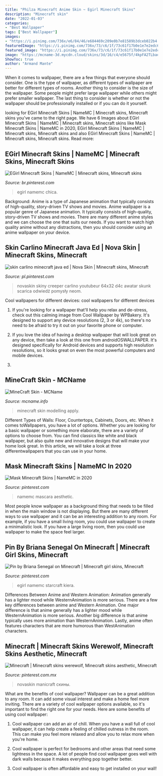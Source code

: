 ```yaml
---
title: "Philza Minecraft Anime Skin ~ Egirl Minecraft Skins"
description: "Minecraft skin"
date: "2022-01-03"
categories:
- "Best Wallpaper"
tags: ["Best Wallpaper"]
images:
- "https://i.pinimg.com/736x/e6/84/46/e684469c209e0b7e81589b3dceb022b4.jpg"
featuredImage: "https://i.pinimg.com/736x/73/c6/1f/73c61f17b0e1e7e2edc6550edcaa0021.jpg"
featured_image: "https://i.pinimg.com/736x/73/c6/1f/73c61f17b0e1e7e2edc6550edcaa0021.jpg"
image: "https://mcname-3d.mycdn.cloud/skins/3d/16/c4/e5675f/4kpFA2TLbao8QeWj3tP2Au48ZDE7QE6434qBqqwyqoy0/4Eveh6UQYq88ggjvh9NQeH8Rm8sagctL04ua56TUxxP1.png"
ShowToc: true
author: "Armand Mante"
---
```



When it comes to wallpaper, there are a few things that everyone should consider. One is the type of wallpaper, as different types of wallpaper are better for different types of rooms. Another thing to consider is the size of the wallpaper. Some people might prefer large wallpaper while others might prefer smaller wallpaper. The last thing to consider is whether or not the wallpaper should be professionally installed or if you can do it yourself.

	

		
looking for EGirl Minecraft Skins | NameMC | Minecraft skins, Minecraft skins you've came to the right page. We have 6 Images about EGirl Minecraft Skins | NameMC | Minecraft skins, Minecraft skins like Mask Minecraft Skins | NameMC in 2020, EGirl Minecraft Skins | NameMC | Minecraft skins, Minecraft skins and also EGirl Minecraft Skins | NameMC | Minecraft skins, Minecraft skins. Read more:
		
    
## EGirl Minecraft Skins | NameMC | Minecraft Skins, Minecraft Skins

<img loading=lazy src="https://i.pinimg.com/736x/29/56/5b/29565bf1fff8a38f47b29da3891989c0.jpg" onerror="this.onerror=null;this.src='https://tse3.mm.bing.net/th?id=OIP.V-e_FomjCUbS4flIQNJoQgAAAA&amp;pid=15.1';" alt="EGirl Minecraft Skins | NameMC | Minecraft skins, Minecraft skins">

_Source: br.pinterest.com_

>egirl namemc chica. 

	

Background: Anime is a type of Japanese animation that typically consists of high-quality, story-driven TV shows and movies.
Anime wallpaper is a popular genre of Japanese animation. It typically consists of high-quality, story-driven TV shows and movies. There are many different anime styles and we can choose the one that suits our needs. If you want to watch high quality anime without any distractions, then you should consider using an anime wallpaper on your device.

    
## Skin Carlino Minecraft Java Ed | Nova Skin | Minecraft Skins, Minecraft

<img loading=lazy src="https://i.pinimg.com/736x/e6/84/46/e684469c209e0b7e81589b3dceb022b4.jpg" onerror="this.onerror=null;this.src='https://tse1.mm.bing.net/th?id=OIP.GdP4jC94mSoROGHc-FFgIAAAAA&amp;pid=15.1';" alt="skin carlino minecraft java ed | Nova Skin | Minecraft skins, Minecraft">

_Source: pl.pinterest.com_

>novaskin skiny creeper carlino youtubeur 64x32 d4c awatar skunk scarica odwiedź pomysły neom. 

	

Cool wallpapers for different devices:
cool wallpapers for different devices 

1. If you're looking for a wallpaper that'll help you relax and de-stress, check out this calming image from Cool Wallpaper by WPBakery. It's designed to support any device resolutions (2, 3 or 4k), so there's no need to be afraid to try it out on your favorite phone or computer.

2. If you love the idea of having a desktop wallpaper that will look great on any device, then take a look at this one from androidOSWALLPAPER. It's designed specifically for Android devices and supports high resolution resolutions, so it looks great on even the most powerful computers and mobile devices.

3.

    
## MineCraft Skin - MCName

<img loading=lazy src="https://mcname-3d.mycdn.cloud/skins/3d/16/c4/e5675f/4kpFA2TLbao8QeWj3tP2Au48ZDE7QE6434qBqqwyqoy0/4Eveh6UQYq88ggjvh9NQeH8Rm8sagctL04ua56TUxxP1.png" onerror="this.onerror=null;this.src='https://tse2.mm.bing.net/th?id=OIP.aIjNRHdMYq7_HucT0hoSVAAAAA&amp;pid=15.1';" alt="MineCraft Skin - MCName">

_Source: mcname.info_

>minecraft skin modelling apply. 

	

Different Types of Walls: Floor, Countertops, Cabinets, Doors, etc.
When it comes toWallpapers, you have a lot of options. Whether you are looking for a basic wallpaper or something more elaborate, there are a variety of options to choose from. You can find classics like white and black wallpaper, but also quite new and innovative designs that will make your home look great. In this article, we will take a look at three differentwallpapers that you can use in your home.

    
## Mask Minecraft Skins | NameMC In 2020

<img loading=lazy src="https://i.pinimg.com/736x/de/17/6e/de176ec571691d192b49e659d832cfa4.jpg" onerror="this.onerror=null;this.src='https://tse1.mm.bing.net/th?id=OIP.Xun47_EjGgYu8NR_3qVroAAAAA&amp;pid=15.1';" alt="Mask Minecraft Skins | NameMC in 2020">

_Source: pinterest.com_

>namemc mascara aesthetic. 

	

Most people know wallpaper as a background thing that needs to be filled in when the main window is not displaying. But there are many different ways to use wallpaper and it can be an interesting addition to any room. For example, if you have a small living room, you could use wallpaper to create a minimalistic look. If you have a large living room, then you could use wallpaper to make the space feel larger.

    
## Pin By Briana Senegal On Minecraft | Minecraft Girl Skins, Minecraft

<img loading=lazy src="https://i.pinimg.com/736x/76/01/6d/76016da2c3c38d0bd901a6322c7ed86b.jpg" onerror="this.onerror=null;this.src='https://tse1.mm.bing.net/th?id=OIP.-rlOu7LLaScEdzKXj_EHLQHaKh&amp;pid=15.1';" alt="Pin by Briana Senegal on Minecraft | Minecraft girl skins, Minecraft">

_Source: pinterest.com_

>egirl namemc starcraft kiera. 

	

Differences Between Anime and Western Animation: Animation generally has a lighter mood while WesternAnimation is more serious.
There are a few key differences between anime and Western Animation. One major difference is that anime generally has a lighter mood while WesternAnimation is more serious. Another big difference is that anime typically uses more animation than WesternAnimation. Lastly, anime often features characters that are more humorous than WestAnimation characters.

    
## Minecraft | Minecraft Skins Werewolf, Minecraft Skins Aesthetic, Minecraft

<img loading=lazy src="https://i.pinimg.com/736x/73/c6/1f/73c61f17b0e1e7e2edc6550edcaa0021.jpg" onerror="this.onerror=null;this.src='https://tse1.mm.bing.net/th?id=OIP.bLi6EZH84eXdp4dK6gtR0QHaPF&amp;pid=15.1';" alt="Minecraft | Minecraft skins werewolf, Minecraft skins aesthetic, Minecraft">

_Source: pinterest.com.mx_

>novaskin manicraft скины. 

	

What are the benefits of cool wallpaper?
Wallpaper can be a great addition to any room. It can add some visual interest and make a home feel more inviting. There are a variety of cool wallpaper options available, so it's important to find the right one for your needs. Here are some benefits of using cool wallpaper: 
1. Cool wallpaper can add an air of chill. When you have a wall full of cool wallpaper, it can help create a feeling of chilled outness in the room. This can make you feel more relaxed and allow you to relax more when you're home. 

2. Cool wallpaper is perfect for bedrooms and other areas that need some lightness in the space. A lot of people find cool wallpaper goes well with dark walls because it makes everything pop together better. 

3. Cool wallpaper is often affordable and easy to get installed on your wall!

